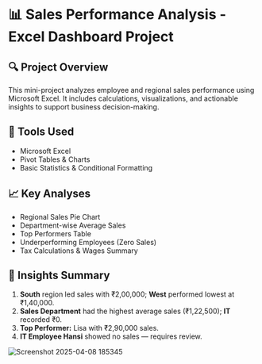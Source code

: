 # 📊 Sales Performance Analysis - Excel Dashboard Project

## 🔍 Project Overview
This mini-project analyzes employee and regional sales performance using Microsoft Excel. It includes calculations, visualizations, and actionable insights to support business decision-making.

## 🧰 Tools Used
- Microsoft Excel
- Pivot Tables & Charts
- Basic Statistics & Conditional Formatting

## 📈 Key Analyses
- Regional Sales Pie Chart
- Department-wise Average Sales
- Top Performers Table
- Underperforming Employees (Zero Sales)
- Tax Calculations & Wages Summary

## 📌 Insights Summary
1. **South** region led sales with ₹2,00,000; **West** performed lowest at ₹1,40,000.
2. **Sales Department** had the highest average sales (₹1,22,500); **IT** recorded ₹0.
3. **Top Performer:** Lisa with ₹2,90,000 sales.
4. **IT Employee Hansi** showed no sales — requires review.

![Screenshot 2025-04-08 185345](https://github.com/user-attachments/assets/e269d0ff-d731-4e8d-82e2-a49981d66132)
